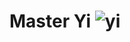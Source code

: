 # Master Yi ![yi](https://static.wikia.nocookie.net/leagueoflegends/images/7/73/Master_Yi_OriginalSquare.png/revision/latest/scale-to-width-down/42?cb=20150402220630)

